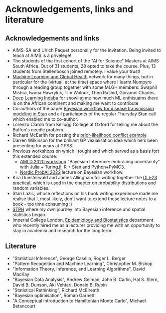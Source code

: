 # Acknowledgements, links and literature

## Acknowledgements and links
- AIMS-SA and Ulrich Paquet personally for the invitation. Being invited to teach at AIMS is a privelege!
- The students of the first cohort of the "AI for Science" Masters at AIMS South Africa. Out of 31 students, 28 opted to take the course. Plus, 13 students from Stellenbosch joined remotely. I value your trust! 
- [Machine Learning and Global Health](mlgh.net/people) network for many things, but in  particular for the (virtual, at the time) space where I learnt Numpyro through a reading group together with some MLGH members: Swapnil Mishra, Iwona Hawryluk, Tim Wolock, Theo Rashid, Giovanni Charles.
- [Deep Learning Indaba](https://deeplearningindaba.com/) for showing me how much ML enthisuams there is on the African continent and making me want to contribute 
- Co-authors of the paper [Bayesian workflow for disease transmission modeling in Stan](https://onlinelibrary.wiley.com/doi/abs/10.1002/sim.9164) and all particiapnts of the regular Thursday Stan call which enabled me to co-author.
- Lorenzo Ciardo from Kellogg College at Oxford for telling me about the Buffon's needle problem.
- Richard McEarlth for posting the [prior-likelihood conflict example](https://twitter.com/rlmcelreath/status/1701165075493470644)
- Darren Wilkinson for the brilliant GP visualisation idea which he's been presenting for years at GPSS.
- Previous workshops on which I tought and which served as a basis fort this extended course: 
    - [AMLD 2020 workshop](https://github.com/elizavetasemenova/EmbracingUncertainty) "Bayesian Inference: embracing uncertainty" with Julia + Turing.jl, R + Stan and Python+PyMC3.
    - [Nordic ProbAI 2022](https://probabilistic.ai/) lecture on Bayesian workflow.
- Kira Duesterwald and James Allingham for writing together the [DLI-23](https://github.com/deep-learning-indaba/indaba-pracs-2023) practical, which is used in the chapter on probability distributions and random variables.
- Stan Lazic, whose reflections on his book writing experience made me realise that I, most likely, don't want to extend these lecture notes to a book - too time consuming :) 
- [STPH](https://www.swisstph.ch/en/) where my own journey into Bayesian inference and spatial statistics began.
- Imperial College London, [Epidemiology and Biostatistics](https://www.imperial.ac.uk/school-public-health/epidemiology-and-biostatistics/) department who recently hired me as a lecturer providing me with an opportunity to stay in academia and research for the long term.


## Literature
- "Statistical Inference", George Casella, Roger L. Berger
- "Pattern Recognition and Machine Learning", Christopher M. Bishop
- "Information Theory, Inference, and Learning Algorithms", David MacKay
- "Bayesian Data Analysis", Andrew Gelman, John B. Carlin, Hal S. Stern, David B. Dunson, Aki Vehtari, Donald B. Rubin
- "Statistical Rethinking", Richard McElreath
- "Bayesian optimisation", Roman Garnett
- "A Conceptual Introduction to Hamiltonian Monte Carlo", Michael Betancourt